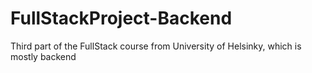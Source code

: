 # FullStackProject-Backend
Third part of the FullStack course from University of Helsinky, which is mostly backend
